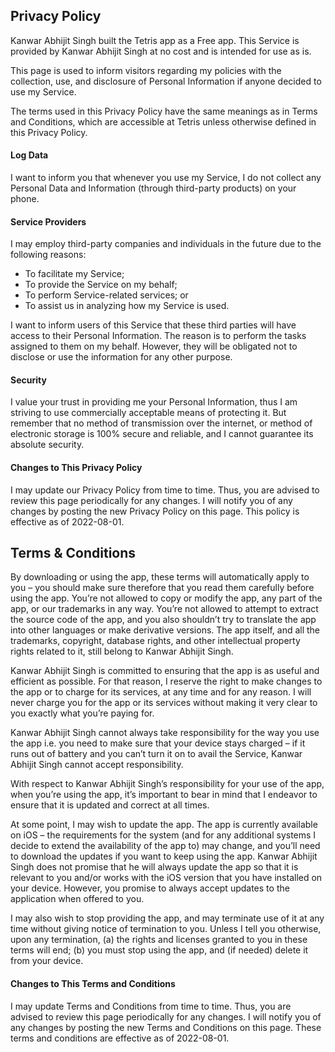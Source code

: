 ## Privacy Policy

Kanwar Abhijit Singh built the Tetris app as a Free app. This Service is provided by Kanwar Abhijit Singh at no cost and is intended for use as is.

This page is used to inform visitors regarding my policies with the collection, use, and disclosure of Personal Information if anyone decided to use my Service.

The terms used in this Privacy Policy have the same meanings as in Terms and Conditions, which are accessible at Tetris unless otherwise defined in this Privacy Policy.

#### Log Data

I want to inform you that whenever you use my Service, I do not collect any Personal Data and Information (through third-party products) on your phone. 

#### Service Providers

I may employ third-party companies and individuals in the future due to the following reasons:

* To facilitate my Service;
* To provide the Service on my behalf;
* To perform Service-related services; or
* To assist us in analyzing how my Service is used.

I want to inform users of this Service that these third parties will have access to their Personal Information. The reason is to perform the tasks assigned to them on my behalf. However, they will be obligated not to disclose or use the information for any other purpose.

#### Security

I value your trust in providing me your Personal Information, thus I am striving to use commercially acceptable means of protecting it. But remember that no method of transmission over the internet, or method of electronic storage is 100% secure and reliable, and I cannot guarantee its absolute security.

#### Changes to This Privacy Policy

I may update our Privacy Policy from time to time. Thus, you are advised to review this page periodically for any changes. I will notify you of any changes by posting the new Privacy Policy on this page. This policy is effective as of 2022-08-01.


## Terms & Conditions

By downloading or using the app, these terms will automatically apply to you – you should make sure therefore that you read them carefully before using the app. You’re not allowed to copy or modify the app, any part of the app, or our trademarks in any way. You’re not allowed to attempt to extract the source code of the app, and you also shouldn’t try to translate the app into other languages or make derivative versions. The app itself, and all the trademarks, copyright, database rights, and other intellectual property rights related to it, still belong to Kanwar Abhijit Singh.

Kanwar Abhijit Singh is committed to ensuring that the app is as useful and efficient as possible. For that reason, I reserve the right to make changes to the app or to charge for its services, at any time and for any reason. I will never charge you for the app or its services without making it very clear to you exactly what you’re paying for.

Kanwar Abhijit Singh cannot always take responsibility for the way you use the app i.e. you need to make sure that your device stays charged – if it runs out of battery and you can’t turn it on to avail the Service, Kanwar Abhijit Singh cannot accept responsibility.

With respect to Kanwar Abhijit Singh’s responsibility for your use of the app, when you’re using the app, it’s important to bear in mind that I endeavor to ensure that it is updated and correct at all times.

At some point, I may wish to update the app. The app is currently available on iOS – the requirements for the system (and for any additional systems I decide to extend the availability of the app to) may change, and you’ll need to download the updates if you want to keep using the app. Kanwar Abhijit Singh does not promise that he will always update the app so that it is relevant to you and/or works with the iOS version that you have installed on your device. However, you promise to always accept updates to the application when offered to you. 

I may also wish to stop providing the app, and may terminate use of it at any time without giving notice of termination to you. Unless I tell you otherwise, upon any termination, (a) the rights and licenses granted to you in these terms will end; (b) you must stop using the app, and (if needed) delete it from your device.

#### Changes to This Terms and Conditions

I may update Terms and Conditions from time to time. Thus, you are advised to review this page periodically for any changes. I will notify you of any changes by posting the new Terms and Conditions on this page. These terms and conditions are effective as of 2022-08-01.
